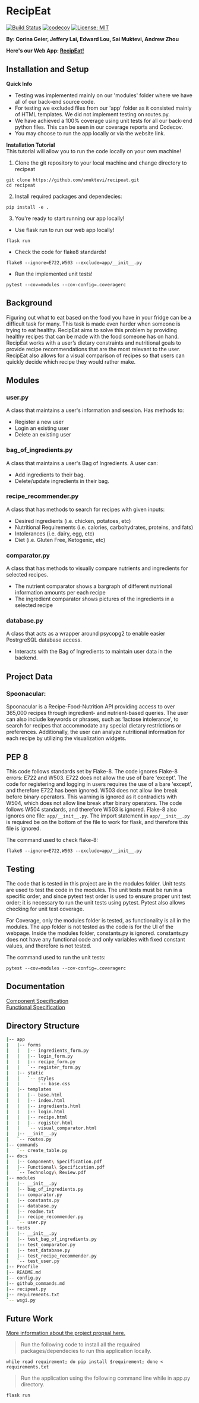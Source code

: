 # RecipEat
[![Build Status](https://api.travis-ci.com/smuktevi/recipeat.svg?branch=main)](https://travis-ci.com/github/smuktevi/recipeat)
[![codecov](https://codecov.io/gh/smuktevi/recipeat/branch/main/graph/badge.svg?token=PM8ZSJ7H0N)](https://codecov.io/gh/smuktevi/recipeat)
[![License: MIT](https://img.shields.io/badge/License-MIT-yellow.svg)](https://opensource.org/licenses/MIT)

**By: Corina Geier, Jeffery Lai, Edward Lou, Sai Muktevi, Andrew Zhou**

**Here's our Web App: [RecipEat!](https://recipeat-app.herokuapp.com/login)**

## Installation and Setup

**Quick Info**

* Testing was implemented mainly on our 'modules' folder where we have all of our back-end source code. 
* For testing we excluded files from our 'app' folder as it consisted mainly of HTML templates. We did not implement testing on routes.py.
* We have achieved a 100% coverage using unit tests for all our back-end python files. This can be seen in our coverage reports and Codecov.
* You may choose to run the app locally or via the website link.

**Installation Tutorial**  
This tutorial will allow you to run the code locally on your own machine!
1) Clone the git repository to your local machine and change directory to recipeat
```
git clone https://github.com/smuktevi/recipeat.git
cd recipeat
```
2) Install required packages and dependecies:
```
pip install -e .
```
3) You're ready to start running our app locally!  

* Use flask run to run our web app locally!
```
flask run
```
* Check the code for flake8 standards!
```
flake8 --ignore=E722,W503 --exclude=app/__init__.py
```
* Run the implemented unit tests!
```
pytest --cov=modules --cov-config=.coveragerc
```

## Background
Figuring out what to eat based on the food you have in your fridge can be a difficult task for many. This task is made even harder when someone is trying to eat healthy. RecipEat aims to solve this problem by providing healthy recipes that can be made with the food someone has on hand. RecipEat works with a user’s dietary constraints and nutritional goals to provide recipe recommendations that are the most relevant to the user. RecipEat also allows for a visual comparison of recipes so that users can quickly decide which recipe they would rather make. 

## Modules

### user.py
A class that maintains a user's information and session. Has methods to:
* Register a new user
* Login an existing user
* Delete an existing user

### bag_of_ingredients.py
A class that maintains a user's Bag of Ingredients. A user can:
* Add ingredients to their bag.
* Delete/update ingredients in their bag.

### recipe_recommender.py
A class that has methods to search for recipes with given inputs:
* Desired ingredients (i.e. chicken, potatoes, etc)
* Nutritional Requirements (i.e. calories, carbohydrates, proteins, and fats)
* Intolerances (i.e. dairy, egg, etc)
* Diet (i.e. Gluten Free, Ketogenic, etc)

### comparator.py
A class that has methods to visually compare nutrients and ingredients for selected recipes.
* The nutrient comparator shows a bargraph of different nutrional information amounts per each recipe
* The ingredient comparator shows pictures of the ingredients in a selected recipe

### database.py
A class that acts as a wrapper around psycopg2 to enable easier PostrgreSQL database access.
* Interacts with the Bag of Ingredients to maintain user data in the backend.


## Project Data
### Spoonacular: 
Spoonacular is a Recipe-Food-Nutrition API providing access to over 365,000 recipes through ingredient- and nutrient-based queries. The user can also include keywords or phrases, such as ‘lactose intolerance’, to search for recipes that accommodate any special dietary restrictions or preferences. Additionally, the user can analyze nutritional information for each recipe by utilizing the visualization widgets.

## PEP 8
This code follows standards set by Flake-8. The code ignores Flake-8 errors: E722 and W503. E722 does not allow the use of bare 'except'. The code for registering and logging in users requires the use of a bare 'except', and therefore E722 has been ignored. W503 does not allow line break before binary operators. This warning is ignored as it contradicts with W504, which does not allow line break after binary operators. The code follows W504 standards, and therefore W503 is ignored. Flake-8 also ignores one file: `app/__init__.py`. The import statement in `app/__init__.py` is required be on the bottom of the file to work for flask, and therefore this file is ignored.

The command used to check flake-8:
```
flake8 --ignore=E722,W503 --exclude=app/__init__.py
```

## Testing
The code that is tested in this project are in the modules folder. Unit tests are used to test the code in the modules. The unit tests must be run in a specific order, and since pytest test order is used to ensure proper unit test order; it is necessary to run the unit tests using pytest. Pytest also allows checking for unit test coverage.

For Coverage, only the modules folder is tested, as functionality is all in the modules. The app folder is not tested as the code is for the UI of the webpage. Inside the modules folder, constants.py is ignored. constants.py does not have any functional code and only variables with fixed constant values, and therefore is not tested.

The command used to run the unit tests:
```
pytest --cov=modules --cov-config=.coveragerc
```

## Documentation
[Component Specification](https://github.com/smuktevi/recipeat/blob/main/docs/Component%20Specification.pdf)  
[Functional Specification](https://github.com/smuktevi/recipeat/blob/main/docs/Component%20Specification.pdf)  

## Directory Structure
```bash
|-- app
|   |-- forms
|   |   |-- ingredients_form.py
|   |   |-- login_form.py
|   |   |-- recipe_form.py
|   |   `-- register_form.py
|   |-- static
|   |   `-- styles
|   |       `-- base.css
|   |-- templates
|   |   |-- base.html
|   |   |-- index.html
|   |   |-- ingredients.html
|   |   |-- login.html
|   |   |-- recipe.html
|   |   |-- register.html
|   |   `-- visual_comparator.html
|   |-- __init__.py
|   `-- routes.py
|-- commands
|   `-- create_table.py
|-- docs
|   |-- Component\ Specification.pdf
|   |-- Functional\ Specification.pdf
|   `-- Technology\ Review.pdf
|-- modules
|   |-- __init__.py
|   |-- bag_of_ingredients.py
|   |-- comparator.py
|   |-- constants.py
|   |-- database.py
|   |-- readme.txt
|   |-- recipe_recommender.py
|   `-- user.py
|-- tests
|   |-- __init__.py
|   |-- test_bag_of_ingredients.py
|   |-- test_comparator.py
|   |-- test_database.py
|   |-- test_recipe_recommender.py
|   `-- test_user.py
|-- Procfile
|-- README.md
|-- config.py
|-- github_commands.md
|-- recipeat.py
|-- requirements.txt
`-- wsgi.py
```


## Future Work

[More information about the project propsal here.](https://docs.google.com/document/d/1VCmc425JY53zHsUiasGh4CeFm5eu0YMbTKfwk1pRHZA/edit#heading=h.5x0d5h95i329) 

>Run the following code to install all the requuired packages/dependecies to run this application locally.

```
while read requirement; do pip install $requirement; done < requirements.txt
```

> Run the application using the following command line while in app.py directory.

```
flask run
```


